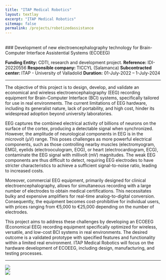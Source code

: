 ```yaml
---
title: "ITAP Medical Robotics"
layout: textlay
excerpt: "ITAP Medical Robotics"
sitemap: false
permalink: /projects/robotizedassistance
---
```


<br>
### Development of new electroencephalography technology for Brain-Computer Interface Assistential Systems (ECOEEG)

<b>Funding Entity:</b> CDTI, research and development project. 
<b>Reference:</b> IDI-20220556
<b>Responsible company: </b> TICCYL (Salamanca)
<b>Subcontracted center: </b>  ITAP - University of Valladolid
<b>Duration:</b>  01-July-2022 – 1-July-2024

---

The objective of this project is to design, develop, and validate an economical and wireless electroencephalography (EEG) recording equipment for Brain-Computer Interface (BCI) systems, specifically tailored for use in real environments. The current limitations of EEG hardware, including its generalist nature, lack of portability, and high cost, hinder its widespread adoption beyond university laboratories.

EEG captures the combined electrical activity of billions of neurons on the surface of the cortex, producing a detectable signal when synchronized. However, the amplitude of neurological components in EEG is in the microvolt (μV) range. This poses challenges as more powerful electrical components, such as those controlling nearby muscles (electromyogram, EMG), eyelids (electrooculogram, EOG), or heart (electrocardiogram, ECG), contaminate the EEG signal with millivolt (mV) magnitudes. The weak EEG components are thus difficult to detect, requiring EEG electrodes to have stricter characteristics to achieve a sufficient signal-to-noise ratio, leading to increased costs.

Moreover, commercial EEG equipment, primarily designed for clinical electroencephalography, allows for simultaneous recording with a large number of electrodes to obtain medical certifications. This necessitates bulky and expensive amplifiers for real-time analog-to-digital conversion. Consequently, the equipment becomes cost-prohibitive for individual users, with prices ranging from €5,000 to €25,000 depending on the number of electrodes.

This project aims to address these challenges by developing an ECOEEG (Economical EEG) recording equipment specifically optimized for wireless, versatile, and low-cost BCI systems in real environments. The desired outcome is a validated prototype with specified features and functionality within a limited real environment. ITAP Medical Robotics will focus on the hardware development of ECOEEG, including design, manufacturing, and testing processes.


---

<div class="col-md-4">
<a href="https://www.cdti.es/">
<img src="{{ site.url }}{{ site.baseurl }}/images/cdti.png"  class=" img-responsive" />
</a>
</div>

<div class="col-md-4">
<a href="https://www.cyldigital.es/iniciativas-destacadas/asesorat-e-en-tic">
<img src="{{ site.url }}{{ site.baseurl }}/images/logoticcyl.png"  class=" img-responsive" />
</a>
</div>
